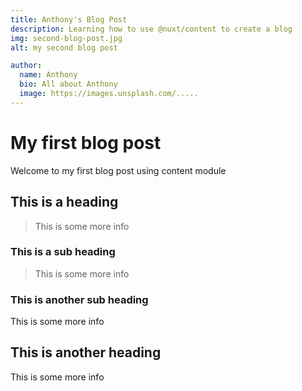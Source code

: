 ```yaml
---
title: Anthony's Blog Post
description: Learning how to use @nuxt/content to create a blog
img: second-blog-post.jpg
alt: my second blog post

author:
  name: Anthony
  bio: All about Anthony
  image: https://images.unsplash.com/.....
---
```


<info-box>
  <template #info-box>
    This is a vue component inside markdown using slots
  </template>
</info-box>

<author :author="author"></author>



# My first blog post

Welcome to my first blog post using content module

## This is a heading

>This is some more info

### This is a sub heading

>This is some more info

### This is another sub heading

This is some more info

## This is another heading

This is some more info